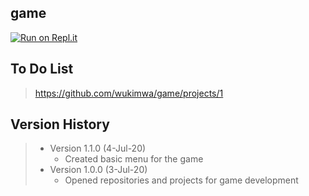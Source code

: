 ## game
[![Run on Repl.it](https://repl.it/badge/github/wukimwa/game)](https://repl.it/github/wukimwa/game)


## To Do List
> https://github.com/wukimwa/game/projects/1


## Version History
> - Version 1.1.0 (4-Jul-20)
>   - Created basic menu for the game
> - Version 1.0.0 (3-Jul-20)
>   - Opened repositories and projects for game development
